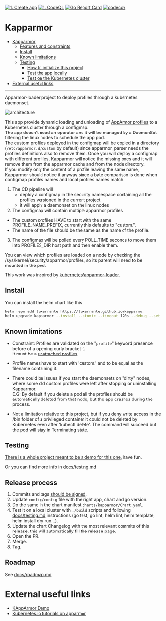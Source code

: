 [![1. Create app](https://github.com/tuxerrante/kapparmor/actions/workflows/build-app.yml/badge.svg)](https://github.com/tuxerrante/kapparmor/actions/workflows/build-app.yml)
[![1. CodeQL](https://github.com/tuxerrante/kapparmor/actions/workflows/codeql.yml/badge.svg)](https://github.com/tuxerrante/kapparmor/actions/workflows/codeql.yml)
[![Go Report Card](https://goreportcard.com/badge/github.com/tuxerrante/kapparmor)](https://goreportcard.com/report/github.com/tuxerrante/kapparmor)
[![codecov](https://codecov.io/gh/tuxerrante/kapparmor/branch/main/graph/badge.svg?token=KVCU7EUBJE)](https://codecov.io/gh/tuxerrante/kapparmor)

# Kapparmor
- [Kapparmor](#kapparmor)
  - [Features and constraints](#features-and-constraints)
  - [Install](#install)
  - [Known limitations](#known-limitations)
  - [Testing](#testing)
    - [How to initialize this project](#how-to-initialize-this-project)
    - [Test the app locally](#test-the-app-locally)
    - [Test on the Kubernetes cluster](#test-on-the-kubernetes-cluster)
- [External useful links](#external-useful-links)
- -----
Apparmor-loader project to deploy profiles through a kubernetes daemonset.  


![architecture](./docs/kapparmor-architecture.png)

This app provide dynamic loading and unloading of [AppArmor profiles](https://ubuntu.com/server/docs/security-apparmor) to a Kubernetes cluster through a configmap.  
The app doesn't need an operator and it will be managed by a DaemonSet filtering the linux nodes to schedule the app pod.  
The custom profiles deployed in the configmap will be copied in a directory (`/etc/apparmor.d/custom` by default) since apparmor_parser needs the profiles definitions also to remove them. Once you will deploy a configmap with different profiles, Kapparmor will notice the missing ones and it will remove them from the apparmor cache and from the node directory.  
If you modify only the content of a profile leaving the same name, Kapparmor should notice it anyway since a byte comparison is done when configmap profiles names and local profiles names match.

1. The CD pipeline will
	- deploy a configmap in the security namespace containing all the profiles versioned in the current project
	- it will apply a daemonset on the linux nodes
2. The configmap will contain multiple apparmor profiles  
  - The custom profiles HAVE to start with the same PROFILE_NAME_PREFIX, currently this defaults to "custom.". 
  - The name of the file should be the same as the name of the profile.
3. The configmap will be polled every POLL_TIME seconds to move them into PROFILES_DIR host path and then enable them.

You can view which profiles are loaded on a node by checking the /sys/kernel/security/apparmor/profiles, so its parent will need to be mounted in the pod.

This work was inspired by [kubernetes/apparmor-loader](https://github.com/kubernetes/kubernetes/tree/master/test/images/apparmor-loader).


## Install
You can install the helm chart like this
```sh
helm repo add tuxerrante https://tuxerrante.github.io/kapparmor
helm upgrade kapparmor --install --atomic --timeout 120s --debug --set image.tag=pr-16 tuxerrante/kapparmor

```

## Known limitations
- Constraint: Profiles are validated on the "`profile`" keyword presence before of a opening curly bracket `{`.  
  It must be a [unattached profiles](https://documentation.suse.com/sles/15-SP1/html/SLES-all/cha-apparmor-profiles.html#sec-apparmor-profiles-types-unattached).
- Profile names have to start with 'custom.' and to be equal as the filename containing it.
- There could be issues if you start the daemonsets on "dirty" nodes, where some old custom profiles were left after stopping or uninstalling Kapparmor.  
  E.G: By default if you delete a pod all the profiles should be automatically deleted from that node, but the app crashes during the process. 

- Not a limitation relative to this project, but if you deny write access in the /bin folder of a privileged container it could not be deleted by Kubernetes even after 'kubectl delete'. The command will succeed but the pod will stay in Terminating state.

## Testing
[There is a whole project meant to be a demo for this one](https://github.com/tuxerrante/kapparmor-demo), have fun.

Or you can find more info in [docs/testing.md](docs/testing.md)

## Release process
1. Commits and tags [should be signed](https://git-scm.com/book/en/v2/Git-Tools-Signing-Your-Work).  
2. Update `config/config` file with the right app, chart and go version.  
3. Do the same in the chart manifest `charts/kapparmor/Chart.yaml`.  
4. Test it on a local cluster with `./build` scripts and following [docs/testing.md](docs/testing.md) instructions (go test, go lint, helm lint, helm template, helm install dry run...).  
5. Update the chart Changelog with the most relevant commits of this release, this will automatically fill the release page.  
6. Open the PR.  
7. Merge.  
8. Tag.  

## Roadmap
See [docs/roadmap.md](docs/roadmap.md)

# External useful links
- [KAppArmor Demo](https://github.com/tuxerrante/kapparmor-demo)
- [Kubernetes.io tutorials on apparmor](https://kubernetes.io/docs/tutorials/security/apparmor/)
